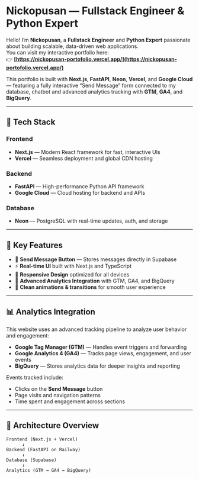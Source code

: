 # Nickopusan — Fullstack Engineer & Python Expert

Hello! I’m **Nickopusan**, a **Fullstack Engineer** and **Python Expert** passionate about building scalable, data-driven web applications.  
You can visit my interactive portfolio here:  
👉 **[https://nickopusan-portofolio.vercel.app/](https://nickopusan-portofolio.vercel.app/)**

This portfolio is built with **Next.js**, **FastAPI**, **Neon**, **Vercel**, and **Google Cloud** — featuring a fully interactive “Send Message” form connected to my database, chatbot and advanced analytics tracking with **GTM**, **GA4**, and **BigQuery**.

---

## 🚀 Tech Stack

### **Frontend**

- **Next.js** — Modern React framework for fast, interactive UIs
- **Vercel** — Seamless deployment and global CDN hosting

### **Backend**

- **FastAPI** — High-performance Python API framework
- **Google Cloud** — Cloud hosting for backend and APIs

### **Database**

- **Neon** — PostgreSQL with real-time updates, auth, and storage

---

## 🌟 Key Features

- 📨 **Send Message Button** — Stores messages directly in Supabase
- ⚡ **Real-time UI** built with Next.js and TypeScript
- 📱 **Responsive Design** optimized for all devices
- 🧠 **Advanced Analytics Integration** with GTM, GA4, and BigQuery
- 🎨 **Clean animations & transitions** for smooth user experience

---

## 📊 Analytics Integration

This website uses an advanced tracking pipeline to analyze user behavior and engagement:

- **Google Tag Manager (GTM)** — Handles event triggers and forwarding
- **Google Analytics 4 (GA4)** — Tracks page views, engagement, and user events
- **BigQuery** — Stores analytics data for deeper insights and reporting

Events tracked include:

- Clicks on the **Send Message** button
- Page visits and navigation patterns
- Time spent and engagement across sections

---

## 🧩 Architecture Overview

```text
Frontend (Next.js + Vercel)
      ↓
Backend (FastAPI on Railway)
      ↓
Database (Supabase)
      ↓
Analytics (GTM → GA4 → BigQuery)
```
